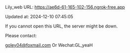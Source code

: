 Lily_web URL: https://ae6d-61-165-102-156.ngrok-free.app

Updated at: 2024-12-10 07:45:05

If you cannot open this URL, the server might be down.

Please contact: 

goley04@foxmail.com Or Wechat:GL_yeaH